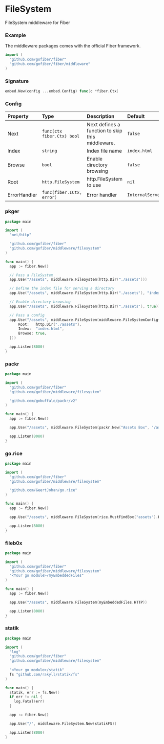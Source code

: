 # FileSystem

FileSystem middleware for Fiber

### Example
The middleware packages comes with the official Fiber framework.
```go
import (
  "github.com/gofiber/fiber"
  "github.com/gofiber/fiber/middleware"
)
```

### Signature
```go
embed.New(config ...embed.Config) func(c *fiber.Ctx)
```

### Config
| Property | Type | Description | Default |
| :--- | :--- | :--- | :--- |
| Next | `func(ctx fiber.Ctx) bool` | Next defines a function to skip this middleware. | `false` |
| Index | `string` | Index file name | `index.html` |
| Browse | `bool` | Enable directory browsing | `false` |
| Root | `http.FileSystem` | http.FileSystem to use | `nil` |
| ErrorHandler | `func(fiber.ICtx, error)` | Error handler | `InternalServerError` |

### pkger

```go
package main

import (
  "net/http"

  "github.com/gofiber/fiber"
  "github.com/gofiber/middleware/filesystem"
)

func main() {
  app := fiber.New()

  // Pass a FileSystem 
  app.Use("/assets", middleware.FileSystem(http.Dir("./assets")))

  // Define the index file for serving a directory
  app.Use("/assets", middleware.FileSystem(http.Dir("./assets"), "index.html"))

  // Enable directory browsing
  app.Use("/assets", middleware.FileSystem(http.Dir("./assets"), true))

  // Pass a config
  app.Use("/assets", middleware.FileSystem(middleware.FileSystemConfig{
      Root:   http.Dir("./assets"),
      Index:  "index.html",
      Browse: true,
  }))

  app.Listen(8080)
}
```

### packr

```go
package main

import (
  "github.com/gofiber/fiber"
  "github.com/gofiber/middleware/filesystem"

  "github.com/gobuffalo/packr/v2"
)

func main() {
  app := fiber.New()

  app.Use("/assets", middleware.FileSystem(packr.New("Assets Box", "/assets")))

  app.Listen(8080)
}
```

### go.rice

```go
package main

import (
  "github.com/gofiber/fiber"
  "github.com/gofiber/middleware/filesystem"

  "github.com/GeertJohan/go.rice"
)

func main() {
  app := fiber.New()

  app.Use("/assets", middleware.FileSystem(rice.MustFindBox("assets").HTTPBox()))

  app.Listen(8080)
}
```

### fileb0x

```go
package main

import (
  "github.com/gofiber/fiber"
  "github.com/gofiber/middleware/filesystem"
  "<Your go module>/myEmbeddedFiles"
)

func main() {
  app := fiber.New()

  app.Use("/assets", middleware.FileSystem(myEmbeddedFiles.HTTP))

  app.Listen(8080)
}
```

### statik

```go
package main

import (
  "log"
  "github.com/gofiber/fiber"
  "github.com/gofiber/middleware/filesystem"
	
  "<Your go module>/statik"
  fs "github.com/rakyll/statik/fs"
)

func main() {
  statik, err := fs.New()
  if err != nil {
    log.Fatal(err)
  }

  app := fiber.New()

  app.Use("/", middleware.FileSystem.New(statikFS))

  app.Listen(8080)
}
```